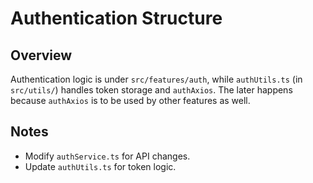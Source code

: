# Authentication Structure

## Overview
Authentication logic is under `src/features/auth`, while `authUtils.ts` (in `src/utils/`) handles token storage and `authAxios`.
The later happens because `authAxios` is to be used by other features  as well.

## Notes
- Modify `authService.ts` for API changes.
- Update `authUtils.ts` for token logic.
